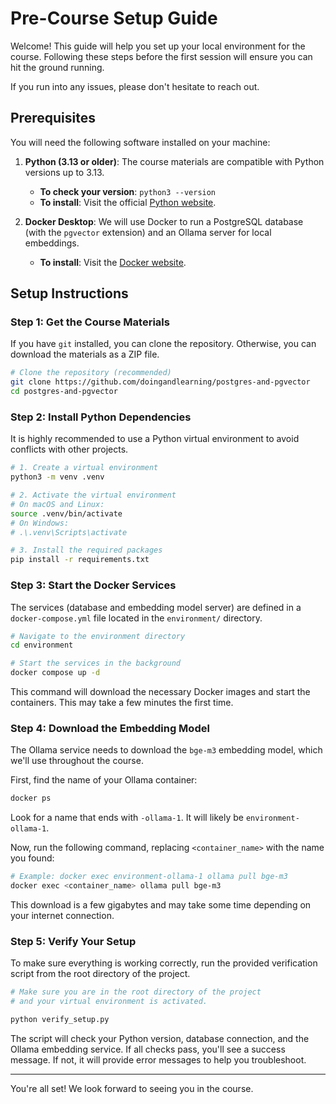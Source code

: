 # Pre-Course Setup Guide

Welcome! This guide will help you set up your local environment for the course. Following these steps before the first session will ensure you can hit the ground running.

If you run into any issues, please don't hesitate to reach out.

## Prerequisites

You will need the following software installed on your machine:

1.  **Python (3.13 or older)**: The course materials are compatible with Python versions up to 3.13.

    - **To check your version**: `python3 --version`
    - **To install**: Visit the official [Python website](https://www.python.org/downloads/).

2.  **Docker Desktop**: We will use Docker to run a PostgreSQL database (with the `pgvector` extension) and an Ollama server for local embeddings.
    - **To install**: Visit the [Docker website](https://www.docker.com/products/docker-desktop/).

## Setup Instructions

### Step 1: Get the Course Materials

If you have `git` installed, you can clone the repository. Otherwise, you can download the materials as a ZIP file.

```bash
# Clone the repository (recommended)
git clone https://github.com/doingandlearning/postgres-and-pgvector
cd postgres-and-pgvector
```

### Step 2: Install Python Dependencies

It is highly recommended to use a Python virtual environment to avoid conflicts with other projects.

```bash
# 1. Create a virtual environment
python3 -m venv .venv

# 2. Activate the virtual environment
# On macOS and Linux:
source .venv/bin/activate
# On Windows:
# .\.venv\Scripts\activate

# 3. Install the required packages
pip install -r requirements.txt
```

### Step 3: Start the Docker Services

The services (database and embedding model server) are defined in a `docker-compose.yml` file located in the `environment/` directory.

```bash
# Navigate to the environment directory
cd environment

# Start the services in the background
docker compose up -d
```

This command will download the necessary Docker images and start the containers. This may take a few minutes the first time.

### Step 4: Download the Embedding Model

The Ollama service needs to download the `bge-m3` embedding model, which we'll use throughout the course.

First, find the name of your Ollama container:

```bash
docker ps
```

Look for a name that ends with `-ollama-1`. It will likely be `environment-ollama-1`.

Now, run the following command, replacing `<container_name>` with the name you found:

```bash
# Example: docker exec environment-ollama-1 ollama pull bge-m3
docker exec <container_name> ollama pull bge-m3
```

This download is a few gigabytes and may take some time depending on your internet connection.

### Step 5: Verify Your Setup

To make sure everything is working correctly, run the provided verification script from the root directory of the project.

```bash
# Make sure you are in the root directory of the project
# and your virtual environment is activated.

python verify_setup.py
```

The script will check your Python version, database connection, and the Ollama embedding service. If all checks pass, you'll see a success message. If not, it will provide error messages to help you troubleshoot.

---

You're all set! We look forward to seeing you in the course.
